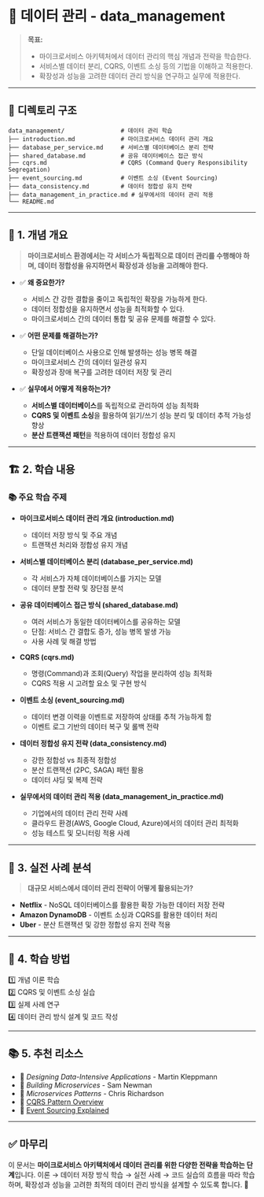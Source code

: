 # 📂 데이터 관리 - data_management

> **목표:**  
> - 마이크로서비스 아키텍처에서 데이터 관리의 핵심 개념과 전략을 학습한다.  
> - 서비스별 데이터 분리, CQRS, 이벤트 소싱 등의 기법을 이해하고 적용한다.  
> - 확장성과 성능을 고려한 데이터 관리 방식을 연구하고 실무에 적용한다.

---

## 📌 **디렉토리 구조**
```
data_management/                # 데이터 관리 학습
├── introduction.md             # 마이크로서비스 데이터 관리 개요
├── database_per_service.md     # 서비스별 데이터베이스 분리 전략
├── shared_database.md          # 공유 데이터베이스 접근 방식
├── cqrs.md                     # CQRS (Command Query Responsibility Segregation)
├── event_sourcing.md           # 이벤트 소싱 (Event Sourcing)
├── data_consistency.md         # 데이터 정합성 유지 전략
├── data_management_in_practice.md # 실무에서의 데이터 관리 적용
└── README.md
```

---

## 📖 **1. 개념 개요**
> **마이크로서비스 환경에서는 각 서비스가 독립적으로 데이터 관리를 수행해야 하며, 데이터 정합성을 유지하면서 확장성과 성능을 고려해야 한다.**

- ✅ **왜 중요한가?**  
  - 서비스 간 강한 결합을 줄이고 독립적인 확장을 가능하게 한다.
  - 데이터 정합성을 유지하면서 성능을 최적화할 수 있다.
  - 마이크로서비스 간의 데이터 통합 및 공유 문제를 해결할 수 있다.

- ✅ **어떤 문제를 해결하는가?**  
  - 단일 데이터베이스 사용으로 인해 발생하는 성능 병목 해결
  - 마이크로서비스 간의 데이터 일관성 유지
  - 확장성과 장애 복구를 고려한 데이터 저장 및 관리

- ✅ **실무에서 어떻게 적용하는가?**  
  - **서비스별 데이터베이스**를 독립적으로 관리하여 성능 최적화
  - **CQRS 및 이벤트 소싱**을 활용하여 읽기/쓰기 성능 분리 및 데이터 추적 가능성 향상
  - **분산 트랜잭션 패턴**을 적용하여 데이터 정합성 유지

---

## 🏗 **2. 학습 내용**
### 📚 주요 학습 주제
- **마이크로서비스 데이터 관리 개요 (introduction.md)**
  - 데이터 저장 방식 및 주요 개념
  - 트랜잭션 처리와 정합성 유지 개념

- **서비스별 데이터베이스 분리 (database_per_service.md)**
  - 각 서비스가 자체 데이터베이스를 가지는 모델
  - 데이터 분할 전략 및 장단점 분석

- **공유 데이터베이스 접근 방식 (shared_database.md)**
  - 여러 서비스가 동일한 데이터베이스를 공유하는 모델
  - 단점: 서비스 간 결합도 증가, 성능 병목 발생 가능
  - 사용 사례 및 해결 방법

- **CQRS (cqrs.md)**
  - 명령(Command)과 조회(Query) 작업을 분리하여 성능 최적화
  - CQRS 적용 시 고려할 요소 및 구현 방식

- **이벤트 소싱 (event_sourcing.md)**
  - 데이터 변경 이력을 이벤트로 저장하여 상태를 추적 가능하게 함
  - 이벤트 로그 기반의 데이터 복구 및 롤백 전략

- **데이터 정합성 유지 전략 (data_consistency.md)**
  - 강한 정합성 vs 최종적 정합성
  - 분산 트랜잭션 (2PC, SAGA) 패턴 활용
  - 데이터 샤딩 및 복제 전략

- **실무에서의 데이터 관리 적용 (data_management_in_practice.md)**
  - 기업에서의 데이터 관리 전략 사례
  - 클라우드 환경(AWS, Google Cloud, Azure)에서의 데이터 관리 최적화
  - 성능 테스트 및 모니터링 적용 사례

---

## 🚀 **3. 실전 사례 분석**
> **대규모 서비스에서 데이터 관리 전략이 어떻게 활용되는가?**

- **Netflix** - NoSQL 데이터베이스를 활용한 확장 가능한 데이터 저장 전략
- **Amazon DynamoDB** - 이벤트 소싱과 CQRS를 활용한 데이터 처리
- **Uber** - 분산 트랜잭션 및 강한 정합성 유지 전략 적용

---

## 🎯 **4. 학습 방법**
1️⃣ 개념 이론 학습  
2️⃣ CQRS 및 이벤트 소싱 실습  
3️⃣ 실제 사례 연구  
4️⃣ 데이터 관리 방식 설계 및 코드 작성  

---

## 📚 **5. 추천 리소스**
- 📖 _Designing Data-Intensive Applications_ - Martin Kleppmann  
- 📖 _Building Microservices_ - Sam Newman  
- 📖 _Microservices Patterns_ - Chris Richardson  
- 📌 [CQRS Pattern Overview](https://martinfowler.com/bliki/CQRS.html)  
- 📌 [Event Sourcing Explained](https://martinfowler.com/eaaDev/EventSourcing.html)  

---

## ✅ **마무리**
이 문서는 **마이크로서비스 아키텍처에서 데이터 관리를 위한 다양한 전략을 학습하는 단계**입니다.
이론 → 데이터 저장 방식 학습 → 실전 사례 → 코드 실습의 흐름을 따라 학습하며,
확장성과 성능을 고려한 최적의 데이터 관리 방식을 설계할 수 있도록 합니다. 🚀

